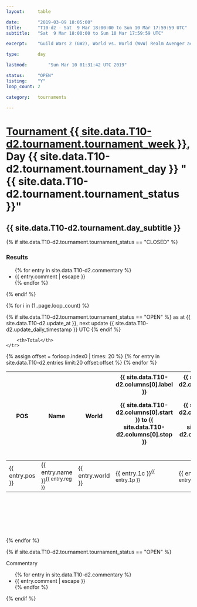 ```yaml
---
layout: 	table

date: 		"2019-03-09 18:05:00"
title: 		"T10-d2 - Sat  9 Mar 18:00:00 to Sun 10 Mar 17:59:59 UTC"
subtitle: 	"Sat  9 Mar 18:00:00 to Sun 10 Mar 17:59:59 UTC"

excerpt:    "Guild Wars 2 (GW2), World vs. World (WvW) Realm Avenger achivement Tournament. \"Every Kill Counts\""

type:       day

lastmod: 		"Sun Mar 10 01:31:42 UTC 2019"

status:     "OPEN"
listing:    "Y"
loop_count: 2

category: 	tournaments

---
```

<div class="table_header">
    <h1><a href="{{ site.data.T10-d2.tournament.week_url }}">Tournament {{ site.data.T10-d2.tournament.tournament_week }}</a>, Day {{ site.data.T10-d2.tournament.tournament_day }} "{{ site.data.T10-d2.tournament.tournament_status }}"</h1>
    <h2>{{ site.data.T10-d2.tournament.day_subtitle }}</h2> 
</div>

{% if site.data.T10-d2.tournament.tournament_status == "CLOSED" %} 
<div class="commentary">
  <h3>Results</h3>
  <ul>
    {% for entry in site.data.T10-d2.commentary %}
    <li class="commentary_list">{{ entry.comment | escape }}</li>
    {% endfor %}
  </ul>
</div>
{% endif %}


{% for i in (1..page.loop_count) %}

{% if site.data.T10-d2.tournament.tournament_status == "OPEN" %} 
<span class="table_nextupdate">as at {{ site.data.T10-d2.update_at }}, next update {{ site.data.T10-d2.update_daily_timestamp }} UTC</span> 
{% endif %}

<table class="day_table">
  <colgroup>
    <col style="width:18px">
    <col style="width:55px">
    <col style="width:55px">
    <col style="width:12px">
    <col style="width:12px">
    <col style="width:12px">
    <col style="width:12px">
    <col style="width:12px">
    <col style="width:12px">
    <col style="width:12px">
    <col style="width:12px">
    <col style="width:12px">
    <col style="width:12px">
    <col style="width:12px">
    <col style="width:12px">
    <col style="width:12px">
    <col style="width:12px">
    <col style="width:12px">
    <col style="width:12px">
    <col style="width:12px">
    <col style="width:12px">
    <col style="width:12px">
    <col style="width:12px">
    <col style="width:12px">
    <col style="width:12px">
    <col style="width:12px">
    <col style="width:12px">
    <col style="width:18px">
  </colgroup>  
  <thead>
    <tr>
        <th>POS</th>
        <th class="AlignLeft">Name</th>
        <th class="AlignLeft">World</th>

<th><div class="label">{{ site.data.T10-d2.columns[0].label }}<p class="onhover">{{ site.data.T10-d2.columns[0].start }} to {{ site.data.T10-d2.columns[0].stop }}</p></div>​</th>
<th><div class="label">{{ site.data.T10-d2.columns[1].label }}<p class="onhover">{{ site.data.T10-d2.columns[1].start }} to {{ site.data.T10-d2.columns[1].stop }}</p></div>​</th>
<th><div class="label">{{ site.data.T10-d2.columns[2].label }}<p class="onhover">{{ site.data.T10-d2.columns[2].start }} to {{ site.data.T10-d2.columns[2].stop }}</p></div>​</th>
<th><div class="label">{{ site.data.T10-d2.columns[3].label }}<p class="onhover">{{ site.data.T10-d2.columns[3].start }} to {{ site.data.T10-d2.columns[3].stop }}</p></div>​</th>
<th><div class="label">{{ site.data.T10-d2.columns[4].label }}<p class="onhover">{{ site.data.T10-d2.columns[4].start }} to {{ site.data.T10-d2.columns[4].stop }}</p></div>​</th>
<th><div class="label">{{ site.data.T10-d2.columns[5].label }}<p class="onhover">{{ site.data.T10-d2.columns[5].start }} to {{ site.data.T10-d2.columns[5].stop }}</p></div>​</th>
<th><div class="label">{{ site.data.T10-d2.columns[6].label }}<p class="onhover">{{ site.data.T10-d2.columns[6].start }} to {{ site.data.T10-d2.columns[6].stop }}</p></div>​</th>
<th><div class="label">{{ site.data.T10-d2.columns[7].label }}<p class="onhover">{{ site.data.T10-d2.columns[7].start }} to {{ site.data.T10-d2.columns[7].stop }}</p></div>​</th>
<th><div class="label">{{ site.data.T10-d2.columns[8].label }}<p class="onhover">{{ site.data.T10-d2.columns[8].start }} to {{ site.data.T10-d2.columns[8].stop }}</p></div>​</th>
<th><div class="label">{{ site.data.T10-d2.columns[9].label }}<p class="onhover">{{ site.data.T10-d2.columns[9].start }} to {{ site.data.T10-d2.columns[9].stop }}</p></div>​</th>
<th><div class="label">{{ site.data.T10-d2.columns[10].label }}<p class="onhover">{{ site.data.T10-d2.columns[10].start }} to {{ site.data.T10-d2.columns[10].stop }}</p></div>​</th>

<th><div class="label">{{ site.data.T10-d2.columns[11].label }}<p class="onhover">{{ site.data.T10-d2.columns[11].start }} to {{ site.data.T10-d2.columns[11].stop }}</p></div>​</th>
<th><div class="label">{{ site.data.T10-d2.columns[12].label }}<p class="onhover">{{ site.data.T10-d2.columns[12].start }} to {{ site.data.T10-d2.columns[12].stop }}</p></div>​</th>
<th><div class="label">{{ site.data.T10-d2.columns[13].label }}<p class="onhover">{{ site.data.T10-d2.columns[13].start }} to {{ site.data.T10-d2.columns[13].stop }}</p></div>​</th>
<th><div class="label">{{ site.data.T10-d2.columns[14].label }}<p class="onhover">{{ site.data.T10-d2.columns[14].start }} to {{ site.data.T10-d2.columns[14].stop }}</p></div>​</th>
<th><div class="label">{{ site.data.T10-d2.columns[15].label }}<p class="onhover">{{ site.data.T10-d2.columns[15].start }} to {{ site.data.T10-d2.columns[15].stop }}</p></div>​</th>
<th><div class="label">{{ site.data.T10-d2.columns[16].label }}<p class="onhover">{{ site.data.T10-d2.columns[16].start }} to {{ site.data.T10-d2.columns[16].stop }}</p></div>​</th>
<th><div class="label">{{ site.data.T10-d2.columns[17].label }}<p class="onhover">{{ site.data.T10-d2.columns[17].start }} to {{ site.data.T10-d2.columns[17].stop }}</p></div>​</th>
<th><div class="label">{{ site.data.T10-d2.columns[18].label }}<p class="onhover">{{ site.data.T10-d2.columns[18].start }} to {{ site.data.T10-d2.columns[18].stop }}</p></div>​</th>
<th><div class="label">{{ site.data.T10-d2.columns[19].label }}<p class="onhover">{{ site.data.T10-d2.columns[19].start }} to {{ site.data.T10-d2.columns[19].stop }}</p></div>​</th>
<th><div class="label">{{ site.data.T10-d2.columns[20].label }}<p class="onhover">{{ site.data.T10-d2.columns[20].start }} to {{ site.data.T10-d2.columns[20].stop }}</p></div>​</th>

<th><div class="label">{{ site.data.T10-d2.columns[21].label }}<p class="onhover">{{ site.data.T10-d2.columns[21].start }} to {{ site.data.T10-d2.columns[21].stop }}</p></div>​</th>
<th><div class="label">{{ site.data.T10-d2.columns[22].label }}<p class="onhover">{{ site.data.T10-d2.columns[22].start }} to {{ site.data.T10-d2.columns[22].stop }}</p></div>​</th>
<th><div class="label">{{ site.data.T10-d2.columns[23].label }}<p class="onhover">{{ site.data.T10-d2.columns[23].start }} to {{ site.data.T10-d2.columns[23].stop }}</p></div>​</th>

        <th>Total</th>
    </tr>
  </thead>
  {% assign offset = forloop.index0 | times: 20 %}
<tbody>
{% for entry in site.data.T10-d2.entries limit:20 offset:offset %}
  <tr>
    <td class="pl{{ entry.pos }}">{{ entry.pos }}</td>
    <td class="AlignLeft">{{ entry.name }}<sup>{{ entry.reg }}</sup></td>
    <td class="AlignLeft">{{ entry.world }}</td>
    <td class="pl{{ entry.1p }}">{{ entry.1c }}<sup>{{ entry.1p }}</sup></td>
    <td class="pl{{ entry.2p }}">{{ entry.2c }}<sup>{{ entry.2p }}</sup></td>
    <td class="pl{{ entry.3p }}">{{ entry.3c }}<sup>{{ entry.3p }}</sup></td>
    <td class="pl{{ entry.4p }}">{{ entry.4c }}<sup>{{ entry.4p }}</sup></td>
    <td class="pl{{ entry.5p }}">{{ entry.5c }}<sup>{{ entry.5p }}</sup></td>
    <td class="pl{{ entry.6p }}">{{ entry.6c }}<sup>{{ entry.6p }}</sup></td>
    <td class="pl{{ entry.7p }}">{{ entry.7c }}<sup>{{ entry.7p }}</sup></td>
    <td class="pl{{ entry.8p }}">{{ entry.8c }}<sup>{{ entry.8p }}</sup></td>
    <td class="pl{{ entry.9p }}">{{ entry.9c }}<sup>{{ entry.9p }}</sup></td>
    <td class="pl{{ entry.10p }}">{{ entry.10c }}<sup>{{ entry.10p }}</sup></td>
    <td class="pl{{ entry.11p }}">{{ entry.11c }}<sup>{{ entry.11p }}</sup></td>
    <td class="pl{{ entry.12p }}">{{ entry.12c }}<sup>{{ entry.12p }}</sup></td>
    <td class="pl{{ entry.13p }}">{{ entry.13c }}<sup>{{ entry.13p }}</sup></td>
    <td class="pl{{ entry.14p }}">{{ entry.14c }}<sup>{{ entry.14p }}</sup></td>
    <td class="pl{{ entry.15p }}">{{ entry.15c }}<sup>{{ entry.15p }}</sup></td>
    <td class="pl{{ entry.16p }}">{{ entry.16c }}<sup>{{ entry.16p }}</sup></td>
    <td class="pl{{ entry.17p }}">{{ entry.17c }}<sup>{{ entry.17p }}</sup></td>
    <td class="pl{{ entry.18p }}">{{ entry.18c }}<sup>{{ entry.18p }}</sup></td>
    <td class="pl{{ entry.19p }}">{{ entry.19c }}<sup>{{ entry.19p }}</sup></td>
    <td class="pl{{ entry.20p }}">{{ entry.20c }}<sup>{{ entry.20p }}</sup></td>
    <td class="pl{{ entry.21p }}">{{ entry.21c }}<sup>{{ entry.21p }}</sup></td>
    <td class="pl{{ entry.22p }}">{{ entry.22c }}<sup>{{ entry.22p }}</sup></td>
    <td class="pl{{ entry.23p }}">{{ entry.23c }}<sup>{{ entry.23p }}</sup></td>
    <td class="pl{{ entry.24p }}">{{ entry.24c }}<sup>{{ entry.24p }}</sup></td>
    <td>{{ entry.total }}</td>
  </tr>
{% endfor %}  
</tbody>
</table>
<div class="leaderboard">
  <script async src="//pagead2.googlesyndication.com/pagead/js/adsbygoogle.js"></script>
  <!-- 728x90 -->
  <ins class="adsbygoogle"
       style="display:inline-block;width:728px;height:90px"
       data-ad-client="ca-pub-3274917281288240"
       data-ad-slot="3870538733"></ins>
  <script>
  (adsbygoogle = window.adsbygoogle || []).push({});
  </script>    
</div>
<br />
{% endfor %}

{% if site.data.T10-d2.tournament.tournament_status == "OPEN" %} 
<div class="commentary">
  <span class="commentary_title">Commentary</span>
  <ul>
    {% for entry in site.data.T10-d2.commentary %}
    <li class="commentary_list">{{ entry.comment | escape }}</li>
    {% endfor %}
  </ul>
</div>
{% endif %}


